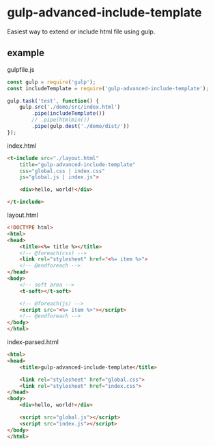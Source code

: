 # gulp-advanced-include-template
Easiest way to extend or include html file using gulp.

## example

gulpfile.js
```js
const gulp = require('gulp');
const includeTemplate = require('gulp-advanced-include-template');

gulp.task('test', function() {
	gulp.src('./demo/src/index.html')
		.pipe(includeTemplate())
		// .pipe(htmlmin())
		.pipe(gulp.dest('./demo/dist/'))
});
```

index.html
```html
<t-include src="./layout.html"
	title="gulp-advanced-include-template"
	css="global.css | index.css"
	js="global.js | index.js">

	<div>hello, world!</div>

</t-include>
```

layout.html
```html
<!DOCTYPE html>
<html>
<head>
	<title><%= title %></title>
	<!-- @foreach(css) -->
	<link rel="stylesheet" href="<%= item %>">
	<!-- @endforeach -->
</head>
<body>
	<!-- soft area -->
	<t-soft></t-soft>

	<!-- @foreach(js) -->
	<script src="<%= item %>"></script>
	<!-- @endforeach -->
</body>
</html>
```

index-parsed.html
```html
<html>
<head>
	<title>gulp-advanced-include-template</title>

	<link rel="stylesheet" href="global.css">
	<link rel="stylesheet" href="index.css">
</head>
<body>
	<div>hello, world!</div>

	<script src="global.js"></script>
	<script src="index.js"></script>
</body>
</html>
```
